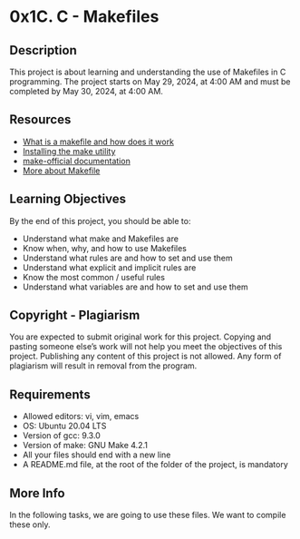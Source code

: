 # 0x1C. C - Makefiles

## Description

This project is about learning and understanding the use of Makefiles in C programming. The project starts on May 29, 2024, at 4:00 AM and must be completed by May 30, 2024, at 4:00 AM.

## Resources

- [What is a makefile and how does it work](#)
- [Installing the make utility](#)
- [make-official documentation](#)
- [More about Makefile](#)

## Learning Objectives

By the end of this project, you should be able to:

- Understand what make and Makefiles are
- Know when, why, and how to use Makefiles
- Understand what rules are and how to set and use them
- Understand what explicit and implicit rules are
- Know the most common / useful rules
- Understand what variables are and how to set and use them

## Copyright - Plagiarism

You are expected to submit original work for this project. Copying and pasting someone else’s work will not help you meet the objectives of this project. Publishing any content of this project is not allowed. Any form of plagiarism will result in removal from the program.

## Requirements

- Allowed editors: vi, vim, emacs
- OS: Ubuntu 20.04 LTS
- Version of gcc: 9.3.0
- Version of make: GNU Make 4.2.1
- All your files should end with a new line
- A README.md file, at the root of the folder of the project, is mandatory

## More Info

In the following tasks, we are going to use these files. We want to compile these only.
